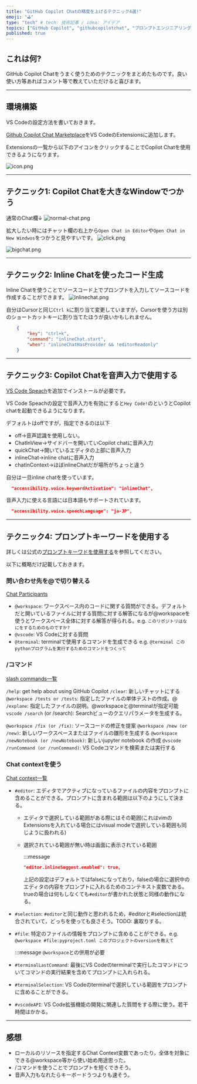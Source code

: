 ```yaml
---
title: "GitHub Copilot Chatの精度を上げるテクニック4選!"
emoji: "⛳"
type: "tech" # tech: 技術記事 / idea: アイデア
topics: ["GitHub Copilot", "githubcopilotchat", "プロンプトエンジニアリング", "生産性向上", "生成AI"]
published: true
---
```

## これは何?

GitHub Copilot Chatをうまく使うためのテクニックをまとめたものです。良い使い方等あればコメント等で教えていただけると喜びます。

---

## 環境構築

VS Codeの設定方法を書いておきます。

[Github Copilot Chat Marketplace](https://marketplace.visualstudio.com/items?itemName=GitHub.copilot-chat)をVS CodeのExtensionsに追加します。

Extensionsの一覧から以下のアイコンをクリックすることでCopilot Chatを使用できるようになります。

![icon.png](/images/c13edd1eb57832/icon.png)

---

## テクニック1: Copilot Chatを大きなWindowでつかう

通常のChat欄↓
![normal-chat.png](/images/c13edd1eb57832/normal-chat.png)

拡大したい時にはチャット欄の右上から`Open Chat in Editor`や`Open Chat in New Windwos`をつかうと見やすいです。
![click.png](/images/c13edd1eb57832/click.png)

![bigchat.png](/images/c13edd1eb57832/bigchat.png)

---

## テクニック2: Inline Chatを使ったコード生成

Inline Chatを使うことでソースコード上でプロンプトを入力してソースコードを作成することができます。
![inlinechat.png](/images/c13edd1eb57832/inlinechat.png)

自分はCursorと同じ`Ctrl k`に割り当て変更していますが，Cursorを使う方は別のショートカットキーに割り当てたほうが良いかもしれません。

```keybidings.json
    {
        "key": "ctrl+k",
        "command": "inlineChat.start",
        "when": "inlineChatHasProvider && !editorReadonly"
    }
```

---

## テクニック3: Copilot Chatを音声入力で使用する

[VS Code Speach](https://marketplace.visualstudio.com/items?itemName=ms-vscode.vscode-speech)を追加でインストールが必要です。

VS Code Speachの設定で音声入力を有効にすると`Hey Code!`のというとCopilot chatを起動できるようになります。

デフォルトはoffですが，指定できるのは以下

- off→音声認識を使用しない。
- ChatInView→サイドバーを開いていCopilot chatに音声入力
- quickChat→開いているエディタの上部に音声入力
- inlineChat→inline chatに音声入力
- chatInContext→ほぼinlineChatだが場所がちょっと違う

自分は一旦inline chatを使っています。

```settings.json
  "accessibility.voice.keywordActivation": "inlineChat",
```

音声入力に使える言語には日本語もサポートされています。

```settings.json
  "accessibility.voice.speechLanguage": "ja-JP",
```

---

## テクニック4: プロンプトキーワードを使用する

詳しくは公式の[プロンプトキーワドを使用する](https://docs.github.com/ja/copilot/using-github-copilot/asking-github-copilot-questions-in-your-ide#using-keywords-in-your-prompt)を参照してください。

以下に概略だけ記載しておきます。

### 問い合わせ先を@で切り替える

[Chat Participants](https://code.visualstudio.com/docs/copilot/copilot-chat#_chat-participants)

- `@workspace`: ワークスペース内のコードに関する質問ができる。デフォルトだと開いているファイルに対する質問に対する解答になるが@workspaceを使うとワークスペース全体に対する解答が得られる。e.g. `このリポジトリはなにをするためのものですか?`
- `@vscode`: VS Codeに対する質問
- `@terminal`: terminalで使用するコマンドを生成できる e.g. `@terminal このpythonプログラムを実行するためのコマンドをつくって`

### /コマンド

[slash commands一覧](https://code.visualstudio.com/docs/copilot/copilot-chat#_slash-commands)

`/help`: get help about using GitHub Copilot
`/clear`: 新しいチャットにする
`@workspace /tests or /tests`: 指定したファイルの単体テストの作成。@
`/explane`: 指定したファイルの説明。@workspaceと@terminalが指定可能
`vscode /search` (or /search): Searchビューのクエリパラメータを生成する。

`@workspace /fix (or /fix)`: ソースコードの修正を提案
`@workspace /new (or /new)`: 新しいワークスペースまたはファイルの雛形を生成する
`@workspace /newNotebook (or /newNotebook)`: 新しいjupyter notebook
の作成
`@vscode /runCommand (or /runCommand)`: VS Codeコマンドを検索または実行する

### Chat contextを使う

[Chat context一覧](https://code.visualstudio.com/docs/copilot/copilot-chat#_chat-context)

- `#editor`: エディタでアクティブになっているファイルの内容をプロンプトに含めることができる。プロンプトに含まれる範囲は以下のようにして決まる。
  - エディタで選択している範囲がある際にはその範囲(これはvimのExtensionsを入れている場合にはvisual modeで選択している範囲も同じように扱われる)
  - 選択されている範囲が無い時は画面に表示されている範囲

    :::message

    ```settings.json
    "editor.inlineSuggest.enabled": true,
    ```

    上記の設定はデフォルトではfalseになっており，falseの場合に選択中のエディタの内容をプロンプトに入れるためのコンテキスト変数である。trueの場合は何もしなくても`#editor`が書かれた状態と同様の動作になる。

- `#selection`: `#editor`と同じ動作と思われるため，#editorと#selectionは統合されていて，どっちを使っても良さそう。TODO: 裏取りする。
- `#file`: 特定のファイルの情報をプロンプトに含めることができる。e.g. `@workspace #file:pyproject.toml このプロジェクトのversionを教えて`

    :::message
    `@workspace`との併用が必要

- `#terminalLastCommand`: 最後にVS Codeのterminalで実行したコマンドについてコマンドの実行結果を含めてプロンプトに入れられる。
- `#terminalSelection`: VS Codeのterminalで選択している範囲をプロンプトに含めることができる。
- `#vscodeAPI`: VS Code拡張機能の開発に関連した質問をする際に使う。若干時間はかかる。

---

## 感想

- ローカルのリソースを指定するChat Context変数であったり，全体を対象にできる@workspace等から使い始め用途思った。
- /コマンドを使うことでプロンプトを短くできそう。
- 音声入力もなれたらキーボードうつよりも速そう。

